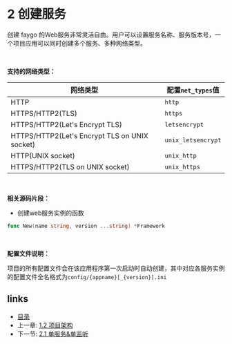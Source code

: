 # 2 创建服务

创建 faygo 的Web服务非常灵活自由。用户可以设置服务名称、服务版本号，一个项目应用可以同时创建多个服务、多种网络类型。

<br/>

**支持的网络类型：**

网络类型                                      | 配置`net_types`值
----------------------------------------------|----------------
HTTP                                          | `http`
HTTPS/HTTP2(TLS)                              | `https`
HTTPS/HTTP2(Let's Encrypt TLS)                | `letsencrypt`
HTTPS/HTTP2(Let's Encrypt TLS on UNIX socket) | `unix_letsencrypt`
HTTP(UNIX socket)                             | `unix_http`
HTTPS/HTTP2(TLS on UNIX socket)               | `unix_https`

<br/>

**相关源码片段：**

- 创建web服务实例的函数

```go
func New(name string, version ...string) *Framework
```

<br/>

**配置文件说明：**

项目的所有配置文件会在该应用程序第一次启动时自动创建，其中对应各服务实例的配置文件全名格式为`config/{appname}[_{version}].ini`

## links

* [目录](<../README_ZH.md>)
* 上一章: [1.2 项目架构](<01.02.md>)
* 下一节: [2.1 单服务&单监听](<02.01.md>)
